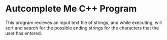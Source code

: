 # Autcomplete Me C++ Program
This program recieves an input text file of strings, and while executing, will sort and search for the possible ending strings for the characters that the user has entered.

